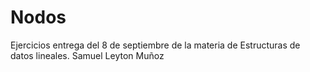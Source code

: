 # Nodos

Ejercicios entrega del 8 de septiembre de la materia de Estructuras de datos lineales.
Samuel Leyton Muñoz 
